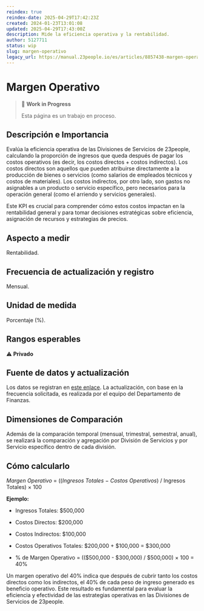 ```yaml
---
reindex: true
reindex-date: 2025-04-29T17:42:23Z
created: 2024-01-23T13:01:08
updated: 2025-04-29T17:43:00Z
description: Mide la eficiencia operativa y la rentabilidad.
author: 5127711
status: wip
slug: margen-operativo
legacy_url: https://manual.23people.io/es/articles/8857438-margen-operativo-omg
---
```


# Margen Operativo

> 🚧 **Work in Progress**
>
> Esta página es un trabajo en proceso.

## Descripción e Importancia

Evalúa la eficiencia operativa de las Divisiones de Servicios de 23people,
calculando la proporción de ingresos que queda después de pagar los costos
operativos (es decir, los costos directos + costos indirectos). Los costos
directos son aquellos que pueden atribuirse directamente a la producción de
bienes o servicios (como salarios de empleados técnicos y costos de
materiales). Los costos indirectos, por otro lado, son gastos no asignables a
un producto o servicio específico, pero necesarios para la operación general
(como el arriendo y servicios generales).

Este KPI es crucial para comprender cómo estos costos impactan en la
rentabilidad general y para tomar decisiones estratégicas sobre eficiencia,
asignación de recursos y estrategias de precios.

## **Aspecto a medir**

Rentabilidad.

## **Frecuencia de actualización y registro**

Mensual.

## Unidad de medida

Porcentaje (%).

## Rangos esperables

⚠️ **Privado**

## **Fuente de datos y actualización**

Los datos se registran en [este
enlace](https://docs.google.com/spreadsheets/d/1b_iPE17zm33tcBAgYuGPGyKN5xAKT56cLDNoneq6oaY/edit#gid=0).
La actualización, con base en la frecuencia solicitada, es realizada por el
equipo del Departamento de Finanzas.

## Dimensiones de Comparación

Además de la comparación temporal (mensual, trimestral, semestral, anual), se
realizará la comparación y agregación por División de Servicios y por Servicio
específico dentro de cada división.

## Cómo calcularlo

_Margen Operativo_ = ((_Ingresos Totales_ − _Costos Operativos_) / Ingresos
Totales) × 100

**Ejemplo:**

* Ingresos Totales: $500,000

* Costos Directos: $200,000

* Costos Indirectos: $100,000

* Costos Operativos Totales: $200,000 + $100,000 = $300,000

* % de Margen Operativo = (($500,000 - $300,000) / $500,000) × 100 = 40%

Un margen operativo del 40% indica que después de cubrir tanto los costos
directos como los indirectos, el 40% de cada peso de ingreso generado es
beneficio operativo. Este resultado es fundamental para evaluar la eficiencia
y efectividad de las estrategias operativas en las Divisiones de Servicios de
23people.
